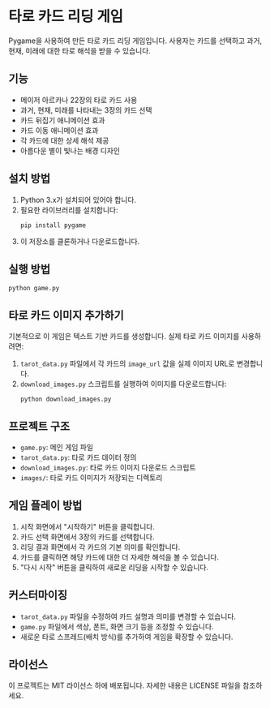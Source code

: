 # 타로 카드 리딩 게임

Pygame을 사용하여 만든 타로 카드 리딩 게임입니다. 사용자는 카드를 선택하고 과거, 현재, 미래에 대한 타로 해석을 받을 수 있습니다.

## 기능

- 메이저 아르카나 22장의 타로 카드 사용
- 과거, 현재, 미래를 나타내는 3장의 카드 선택
- 카드 뒤집기 애니메이션 효과
- 카드 이동 애니메이션 효과
- 각 카드에 대한 상세 해석 제공
- 아름다운 별이 빛나는 배경 디자인

## 설치 방법

1. Python 3.x가 설치되어 있어야 합니다.
2. 필요한 라이브러리를 설치합니다:
   ```
   pip install pygame
   ```
3. 이 저장소를 클론하거나 다운로드합니다.

## 실행 방법

```
python game.py
```

## 타로 카드 이미지 추가하기

기본적으로 이 게임은 텍스트 기반 카드를 생성합니다. 실제 타로 카드 이미지를 사용하려면:

1. `tarot_data.py` 파일에서 각 카드의 `image_url` 값을 실제 이미지 URL로 변경합니다.
2. `download_images.py` 스크립트를 실행하여 이미지를 다운로드합니다:
   ```
   python download_images.py
   ```

## 프로젝트 구조

- `game.py`: 메인 게임 파일
- `tarot_data.py`: 타로 카드 데이터 정의
- `download_images.py`: 타로 카드 이미지 다운로드 스크립트
- `images/`: 타로 카드 이미지가 저장되는 디렉토리

## 게임 플레이 방법

1. 시작 화면에서 "시작하기" 버튼을 클릭합니다.
2. 카드 선택 화면에서 3장의 카드를 선택합니다.
3. 리딩 결과 화면에서 각 카드의 기본 의미를 확인합니다.
4. 카드를 클릭하면 해당 카드에 대한 더 자세한 해석을 볼 수 있습니다.
5. "다시 시작" 버튼을 클릭하여 새로운 리딩을 시작할 수 있습니다.

## 커스터마이징

- `tarot_data.py` 파일을 수정하여 카드 설명과 의미를 변경할 수 있습니다.
- `game.py` 파일에서 색상, 폰트, 화면 크기 등을 조정할 수 있습니다.
- 새로운 타로 스프레드(배치 방식)를 추가하여 게임을 확장할 수 있습니다.

## 라이선스

이 프로젝트는 MIT 라이선스 하에 배포됩니다. 자세한 내용은 LICENSE 파일을 참조하세요.

